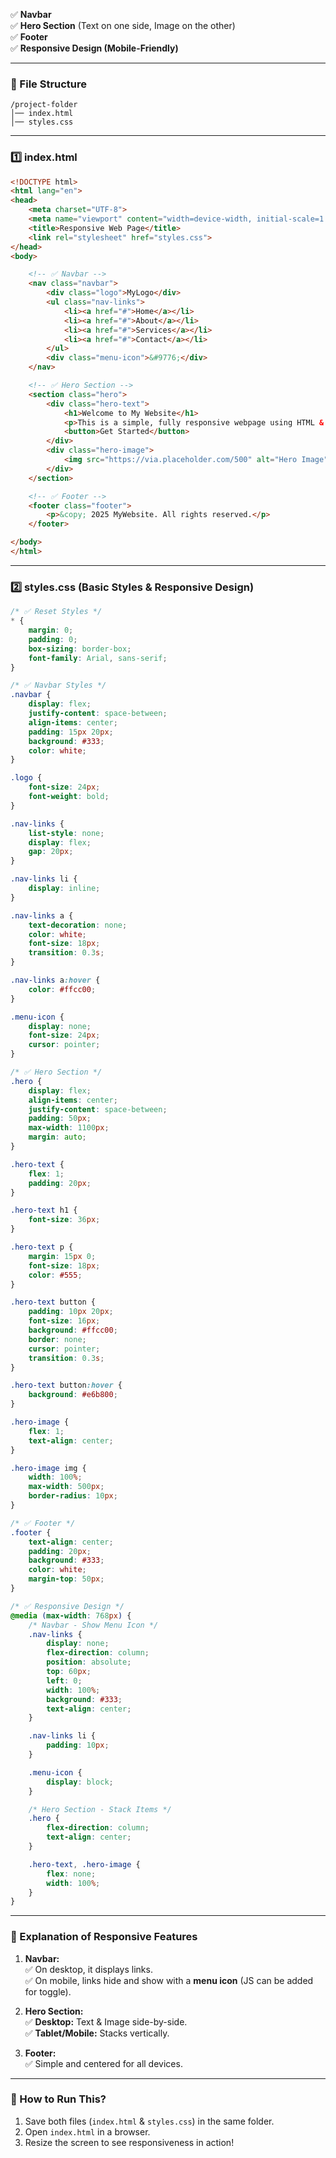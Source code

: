 
✅ **Navbar**  
✅ **Hero Section** (Text on one side, Image on the other)  
✅ **Footer**  
✅ **Responsive Design (Mobile-Friendly)**  

---

### **📂 File Structure**
```
/project-folder
│── index.html
│── styles.css
```

---

### **1️⃣ index.html**
```html
<!DOCTYPE html>
<html lang="en">
<head>
    <meta charset="UTF-8">
    <meta name="viewport" content="width=device-width, initial-scale=1.0">
    <title>Responsive Web Page</title>
    <link rel="stylesheet" href="styles.css">
</head>
<body>

    <!-- ✅ Navbar -->
    <nav class="navbar">
        <div class="logo">MyLogo</div>
        <ul class="nav-links">
            <li><a href="#">Home</a></li>
            <li><a href="#">About</a></li>
            <li><a href="#">Services</a></li>
            <li><a href="#">Contact</a></li>
        </ul>
        <div class="menu-icon">&#9776;</div>
    </nav>

    <!-- ✅ Hero Section -->
    <section class="hero">
        <div class="hero-text">
            <h1>Welcome to My Website</h1>
            <p>This is a simple, fully responsive webpage using HTML & CSS.</p>
            <button>Get Started</button>
        </div>
        <div class="hero-image">
            <img src="https://via.placeholder.com/500" alt="Hero Image">
        </div>
    </section>

    <!-- ✅ Footer -->
    <footer class="footer">
        <p>&copy; 2025 MyWebsite. All rights reserved.</p>
    </footer>

</body>
</html>
```

---

### **2️⃣ styles.css (Basic Styles & Responsive Design)**
```css
/* ✅ Reset Styles */
* {
    margin: 0;
    padding: 0;
    box-sizing: border-box;
    font-family: Arial, sans-serif;
}

/* ✅ Navbar Styles */
.navbar {
    display: flex;
    justify-content: space-between;
    align-items: center;
    padding: 15px 20px;
    background: #333;
    color: white;
}

.logo {
    font-size: 24px;
    font-weight: bold;
}

.nav-links {
    list-style: none;
    display: flex;
    gap: 20px;
}

.nav-links li {
    display: inline;
}

.nav-links a {
    text-decoration: none;
    color: white;
    font-size: 18px;
    transition: 0.3s;
}

.nav-links a:hover {
    color: #ffcc00;
}

.menu-icon {
    display: none;
    font-size: 24px;
    cursor: pointer;
}

/* ✅ Hero Section */
.hero {
    display: flex;
    align-items: center;
    justify-content: space-between;
    padding: 50px;
    max-width: 1100px;
    margin: auto;
}

.hero-text {
    flex: 1;
    padding: 20px;
}

.hero-text h1 {
    font-size: 36px;
}

.hero-text p {
    margin: 15px 0;
    font-size: 18px;
    color: #555;
}

.hero-text button {
    padding: 10px 20px;
    font-size: 16px;
    background: #ffcc00;
    border: none;
    cursor: pointer;
    transition: 0.3s;
}

.hero-text button:hover {
    background: #e6b800;
}

.hero-image {
    flex: 1;
    text-align: center;
}

.hero-image img {
    width: 100%;
    max-width: 500px;
    border-radius: 10px;
}

/* ✅ Footer */
.footer {
    text-align: center;
    padding: 20px;
    background: #333;
    color: white;
    margin-top: 50px;
}

/* ✅ Responsive Design */
@media (max-width: 768px) {
    /* Navbar - Show Menu Icon */
    .nav-links {
        display: none;
        flex-direction: column;
        position: absolute;
        top: 60px;
        left: 0;
        width: 100%;
        background: #333;
        text-align: center;
    }

    .nav-links li {
        padding: 10px;
    }

    .menu-icon {
        display: block;
    }

    /* Hero Section - Stack Items */
    .hero {
        flex-direction: column;
        text-align: center;
    }

    .hero-text, .hero-image {
        flex: none;
        width: 100%;
    }
}
```

---

### **📌 Explanation of Responsive Features**
1. **Navbar:**  
   ✅ On desktop, it displays links.  
   ✅ On mobile, links hide and show with a **menu icon** (JS can be added for toggle).  

2. **Hero Section:**  
   ✅ **Desktop:** Text & Image side-by-side.  
   ✅ **Tablet/Mobile:** Stacks vertically.  

3. **Footer:**  
   ✅ Simple and centered for all devices.  

---

### **🎯 How to Run This?**
1. Save both files (`index.html` & `styles.css`) in the same folder.  
2. Open `index.html` in a browser.  
3. Resize the screen to see responsiveness in action!  

